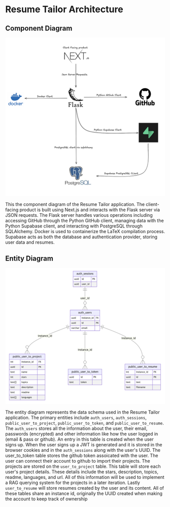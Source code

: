# Resume Tailor Architecture

## Component Diagram
![Component Diagram](/assets/component.png)

This the component diagram of the Resume Tailor application. The client-facing product is built using Next.js and interacts with the Flask server via JSON requests. The Flask server handles various operations including accessing GitHub through the Python GitHub client, managing data with the Python Supabase client, and interacting with PostgreSQL through SQLAlchemy. Docker is used to containerize the LaTeX compilation process. Supabase acts as both the database and authentication provider, storing user data and resumes.

## Entity Diagram
![Entity Diagram](/assets/er.png)

The entity diagram represents the data schema used in the Resume Tailor application. The primary entities include `auth_users`, `auth_sessions`, `public_user_to_project`, `public_user_to_token`, and `public_user_to_resume`. The `auth_users` stores all the information about the user, their email, passwords (encrypted) and other information like how the user logged in (email & pass or github). An entry in this table is created when the user signs up. When the user signs up a JWT is generated and it is stored in the browser cookies and in the `auth_sessions` along with the user's UUID. The user_to_token table stores the github token assoicated with the user. The user can connect their account to github to import their projects. The projects are stored on the `user_to_project` table. This table will store each user's project details. These details include the stars, description, topics, readme, languages, and url. All of this information will be used to implement a RAG querying system for the projects in a later iteration. Lastly `user_to_resume` will store resumes created by the user and its content. All of these tables share an instance id, originally the UUID created when making the account to keep track of ownership





